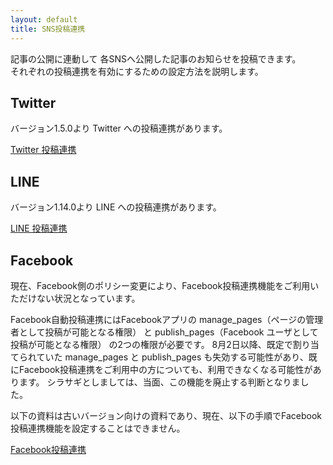 ```yaml
---
layout: default
title: SNS投稿連携
---
```


記事の公開に連動して 各SNSへ公開した記事のお知らせを投稿できます。<br>
それぞれの投稿連携を有効にするための設定方法を説明します。

## Twitter

バージョン1.5.0より Twitter への投稿連携があります。

[Twitter 投稿連携](sns_poster/twitter.html)

## LINE

バージョン1.14.0より LINE への投稿連携があります。

[LINE 投稿連携](sns_poster/line.html)

## Facebook

現在、Facebook側のポリシー変更により、Facebook投稿連携機能をご利用いただけない状況となっています。

Facebook自動投稿連携にはFacebookアプリの manage_pages（ページの管理者として投稿が可能となる権限） と publish_pages（Facebook ユーザとして投稿が可能となる権限） の2つの権限が必要です。
8月2日以降、既定で割り当てられていた manage_pages と publish_pages も失効する可能性があり、既にFacebook投稿連携をご利用中の方についても、利用できなくなる可能性があります。
シラサギとしましては、当面、この機能を廃止する判断となりました。

以下の資料は古いバージョン向けの資料であり、現在、以下の手順でFacebook投稿連携機能を設定することはできません。

[Facebook投稿連携](sns_poster/facebook.html)
